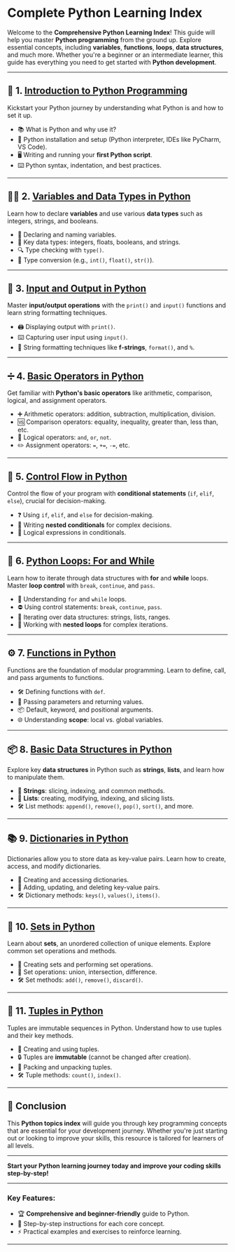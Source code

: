 # **Complete Python Learning Index**

Welcome to the **Comprehensive Python Learning Index**! This guide will help you master **Python programming** from the ground up. Explore essential concepts, including **variables**, **functions**, **loops**, **data structures**, and much more. Whether you're a beginner or an intermediate learner, this guide has everything you need to get started with **Python development**.

---

## 🐍 **1. [Introduction to Python Programming](./01-intro)**

Kickstart your Python journey by understanding what Python is and how to set it up.

- 📚 What is Python and why use it?
- 🔧 Python installation and setup (Python interpreter, IDEs like PyCharm, VS Code).
- 🖥️ Writing and running your **first Python script**.
- ⌨️ Python syntax, indentation, and best practices.

---

## 🧑‍💻 **2. [Variables and Data Types in Python](./02-variables-and-data-types.md)**

Learn how to declare **variables** and use various **data types** such as integers, strings, and booleans.

- 📝 Declaring and naming variables.
- 🔢 Key data types: integers, floats, booleans, and strings.
- 🔍 Type checking with `type()`.
- 🔄 Type conversion (e.g., `int()`, `float()`, `str()`).

---

## 🎤 **3. [Input and Output in Python](./03-input-and-output.md)**

Master **input/output operations** with the `print()` and `input()` functions and learn string formatting techniques.

- 🖨️ Displaying output with `print()`.
- ⌨️ Capturing user input using `input()`.
- 🧵 String formatting techniques like **f-strings**, `format()`, and `%`.

---

## ➗ **4. [Basic Operators in Python](./04-basic-operator.md)**

Get familiar with **Python's basic operators** like arithmetic, comparison, logical, and assignment operators.

- ➕ Arithmetic operators: addition, subtraction, multiplication, division.
- 🆚 Comparison operators: equality, inequality, greater than, less than, etc.
- 🔌 Logical operators: `and`, `or`, `not`.
- ✏️ Assignment operators: `=`, `+=`, `-=`, etc.

---

## 🔀 **5. [Control Flow in Python](./05-control-flow.md)**

Control the flow of your program with **conditional statements** (`if`, `elif`, `else`), crucial for decision-making.

- ❓ Using `if`, `elif`, and `else` for decision-making.
- 🔁 Writing **nested conditionals** for complex decisions.
- 🔏 Logical expressions in conditionals.

---

## 🔄 **6. [Python Loops: For and While](./06-loop.md)**

Learn how to iterate through data structures with **for** and **while** loops. Master **loop control** with `break`, `continue`, and `pass`.

- 🔁 Understanding `for` and `while` loops.
- ⛔ Using control statements: `break`, `continue`, `pass`.
- 🔄 Iterating over data structures: strings, lists, ranges.
- 🔁 Working with **nested loops** for complex iterations.

---

## ⚙️ **7. [Functions in Python](./07-functions.md)**

Functions are the foundation of modular programming. Learn to define, call, and pass arguments to functions.

- 🛠️ Defining functions with `def`.
- 🔑 Passing parameters and returning values.
- 📦 Default, keyword, and positional arguments.
- 🌐 Understanding **scope**: local vs. global variables.

---

## 📦 **8. [Basic Data Structures in Python](./08-basic-data-structures.md)**

Explore key **data structures** in Python such as **strings**, **lists**, and learn how to manipulate them.

- 🧵 **Strings**: slicing, indexing, and common methods.
- 🔢 **Lists**: creating, modifying, indexing, and slicing lists.
- 🛠️ List methods: `append()`, `remove()`, `pop()`, `sort()`, and more.

---

## 📚 **9. [Dictionaries in Python](./09-dictionaries.md)**

Dictionaries allow you to store data as key-value pairs. Learn how to create, access, and modify dictionaries.

- 📜 Creating and accessing dictionaries.
- 🔧 Adding, updating, and deleting key-value pairs.
- 🛠️ Dictionary methods: `keys()`, `values()`, `items()`.

---

## 🧳 **10. [Sets in Python](./10-sets.md)**

Learn about **sets**, an unordered collection of unique elements. Explore common set operations and methods.

- 🧩 Creating sets and performing set operations.
- 🔗 Set operations: union, intersection, difference.
- 🛠️ Set methods: `add()`, `remove()`, `discard()`.

---

## 🧳 **11. [Tuples in Python](./11-tuples.md)**

Tuples are immutable sequences in Python. Understand how to use tuples and their key methods.

- 🔑 Creating and using tuples.
- 🔒 Tuples are **immutable** (cannot be changed after creation).
- 🧳 Packing and unpacking tuples.
- 🛠️ Tuple methods: `count()`, `index()`.

---

## 🚀 **Conclusion**

This **Python topics index** will guide you through key programming concepts that are essential for your development journey. Whether you're just starting out or looking to improve your skills, this resource is tailored for learners of all levels.

---

**Start your Python learning journey today and improve your coding skills step-by-step!**

---

### Key Features:
- 🏆 **Comprehensive and beginner-friendly** guide to Python.
- 📘 Step-by-step instructions for each core concept.
- ⚡ Practical examples and exercises to reinforce learning.

---
